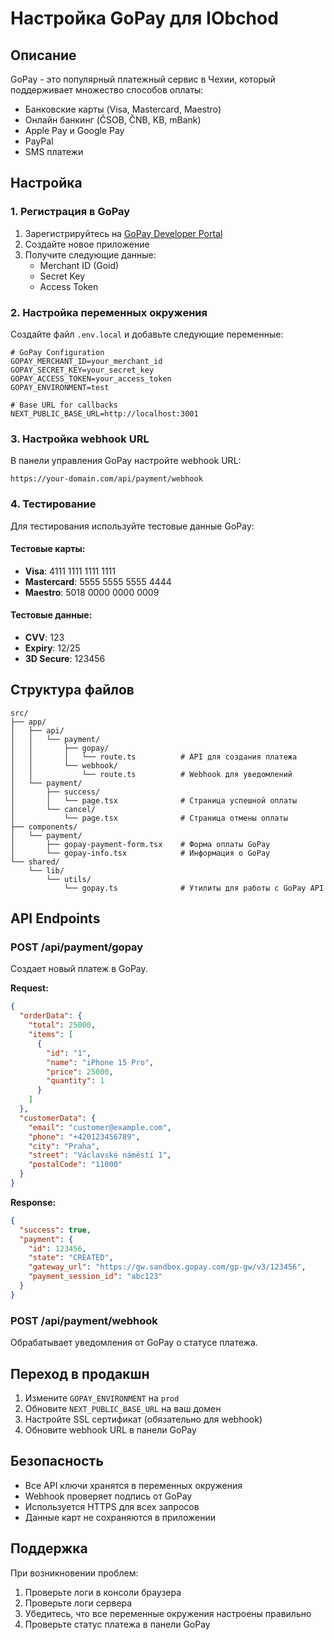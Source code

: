 # Настройка GoPay для IObchod

## Описание

GoPay - это популярный платежный сервис в Чехии, который поддерживает множество способов оплаты:

- Банковские карты (Visa, Mastercard, Maestro)
- Онлайн банкинг (ČSOB, ČNB, KB, mBank)
- Apple Pay и Google Pay
- PayPal
- SMS платежи

## Настройка

### 1. Регистрация в GoPay

1. Зарегистрируйтесь на [GoPay Developer Portal](https://www.gopay.com/cs/developers)
2. Создайте новое приложение
3. Получите следующие данные:
   - Merchant ID (Goid)
   - Secret Key
   - Access Token

### 2. Настройка переменных окружения

Создайте файл `.env.local` и добавьте следующие переменные:

```env
# GoPay Configuration
GOPAY_MERCHANT_ID=your_merchant_id
GOPAY_SECRET_KEY=your_secret_key
GOPAY_ACCESS_TOKEN=your_access_token
GOPAY_ENVIRONMENT=test

# Base URL for callbacks
NEXT_PUBLIC_BASE_URL=http://localhost:3001
```

### 3. Настройка webhook URL

В панели управления GoPay настройте webhook URL:

```
https://your-domain.com/api/payment/webhook
```

### 4. Тестирование

Для тестирования используйте тестовые данные GoPay:

#### Тестовые карты:

- **Visa**: 4111 1111 1111 1111
- **Mastercard**: 5555 5555 5555 4444
- **Maestro**: 5018 0000 0000 0009

#### Тестовые данные:

- **CVV**: 123
- **Expiry**: 12/25
- **3D Secure**: 123456

## Структура файлов

```
src/
├── app/
│   ├── api/
│   │   └── payment/
│   │       ├── gopay/
│   │       │   └── route.ts          # API для создания платежа
│   │       └── webhook/
│   │           └── route.ts          # Webhook для уведомлений
│   └── payment/
│       ├── success/
│       │   └── page.tsx              # Страница успешной оплаты
│       └── cancel/
│           └── page.tsx              # Страница отмены оплаты
├── components/
│   └── payment/
│       ├── gopay-payment-form.tsx    # Форма оплаты GoPay
│       └── gopay-info.tsx            # Информация о GoPay
└── shared/
    └── lib/
        └── utils/
            └── gopay.ts              # Утилиты для работы с GoPay API
```

## API Endpoints

### POST /api/payment/gopay

Создает новый платеж в GoPay.

**Request:**

```json
{
  "orderData": {
    "total": 25000,
    "items": [
      {
        "id": "1",
        "name": "iPhone 15 Pro",
        "price": 25000,
        "quantity": 1
      }
    ]
  },
  "customerData": {
    "email": "customer@example.com",
    "phone": "+420123456789",
    "city": "Praha",
    "street": "Václavské náměstí 1",
    "postalCode": "11000"
  }
}
```

**Response:**

```json
{
  "success": true,
  "payment": {
    "id": 123456,
    "state": "CREATED",
    "gateway_url": "https://gw.sandbox.gopay.com/gp-gw/v3/123456",
    "payment_session_id": "abc123"
  }
}
```

### POST /api/payment/webhook

Обрабатывает уведомления от GoPay о статусе платежа.

## Переход в продакшн

1. Измените `GOPAY_ENVIRONMENT` на `prod`
2. Обновите `NEXT_PUBLIC_BASE_URL` на ваш домен
3. Настройте SSL сертификат (обязательно для webhook)
4. Обновите webhook URL в панели GoPay

## Безопасность

- Все API ключи хранятся в переменных окружения
- Webhook проверяет подпись от GoPay
- Используется HTTPS для всех запросов
- Данные карт не сохраняются в приложении

## Поддержка

При возникновении проблем:

1. Проверьте логи в консоли браузера
2. Проверьте логи сервера
3. Убедитесь, что все переменные окружения настроены правильно
4. Проверьте статус платежа в панели GoPay
